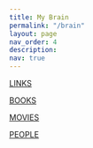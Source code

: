 ```yaml
---
title: My Brain
permalink: "/brain"
layout: page
nav_order: 4
description: 
nav: true
---
```


[LINKS](https://alpsencer.com/links)  

[BOOKS](https://alpsencer.com/books)  

[MOVIES](https://alpsencer.com/movies)  

[PEOPLE](https://alpsencer.com/people)  

